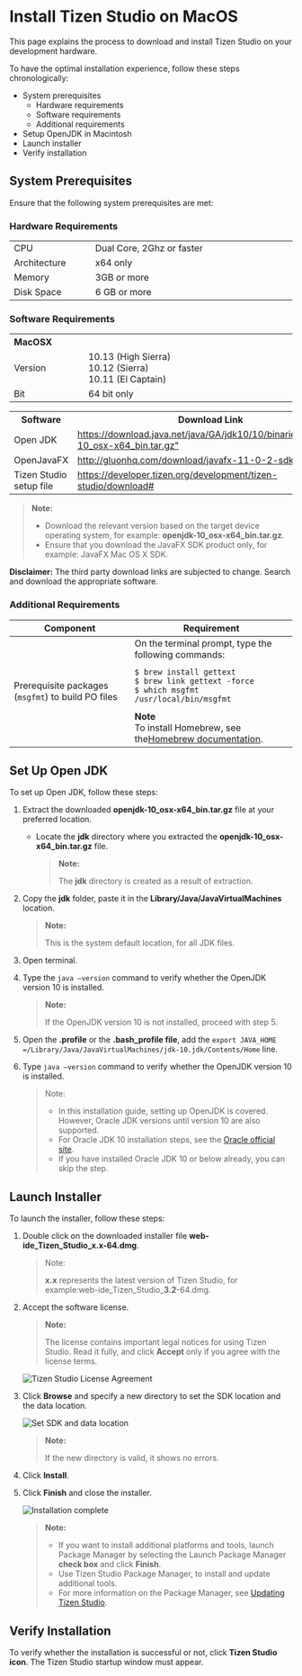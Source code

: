 
# Install Tizen Studio on MacOS

This page explains the process to download and install Tizen Studio on your development hardware. 

To have the optimal installation experience, follow these steps chronologically:

- System prerequisites
   - Hardware requirements
   - Software requirements
   - Additional requirements
- Setup OpenJDK in Macintosh
- Launch installer
- Verify installation

<style type="text/css">
a.clickable   { width: 100%; height: 100%; }
a.clickable:hover   { background-color:; color: #FFFFF; }
</style>

## System Prerequisites

Ensure that the following system prerequisites are met:

### Hardware Requirements
<table>
  <tr>
      <td width=150px>CPU</td>
    <td colspan="3" width=50px>Dual Core, 2Ghz or faster</td>
  </tr>
  <tr>
    <td>Architecture</td>
    <td width=520px>x64 only</td>
  </tr>
  <tr>
    <td>Memory</td>
    <td colspan="3">3GB or more </td>
  </tr>
  <tr>
    <td>Disk Space</td>
    <td colspan="3">6 GB or more </td>
  </tr>
</table> 

### Software Requirements
<table>
  <tr>
    <th colspan="2" align=left>MacOSX</th>
  </tr>
  <tr>
    <td width=150px>Version</td>
    <td width=520px>10.13 (High Sierra)<br>10.12 (Sierra)<br>10.11 (El Captain)</td>
  </tr>
  <tr>
    <td>Bit</td>
    <td>64 bit only</td>
  </tr>
</table>

<table>
  <tr>
    <th>Software</th>
    <th>Download Link </th>
  </tr>
  <tr>
    <td>Open JDK</td>
    <td width=520px><a href="https://download.java.net/java/GA/jdk10/10/binaries/openjdk-10_osx-x64_bin.tar.gz" class="clickable" target="_blank">https://download.java.net/java/GA/jdk10/10/binaries/openjdk-10_osx-x64_bin.tar.gz" </a></td>
  </tr>
  <tr>
    <td>OpenJavaFX</td>
    <td><a href="http://gluonhq.com/download/javafx-11-0-2-sdk-mac" class="clickable" target="_blank"> http://gluonhq.com/download/javafx-11-0-2-sdk-mac</a></td>
  </tr>
  <tr>
    <td>Tizen Studio setup file</td>
    <td><a href="https://developer.tizen.org/development/tizen-studio/download#" class="clickable" target="_blank">https://developer.tizen.org/development/tizen-studio/download# </a></td>
  </tr>
</table>


>**Note:**
>
> - Download the relevant version based on the target device operating system, for example: **openjdk-10_osx-x64_bin.tar.gz**. 
> - Ensure that you download the JavaFX <OS> SDK product only, for example: JavaFX Mac OS X SDK.
  
**Disclaimer:** The third party download links are subjected to change. Search and download the appropriate software.


### Additional Requirements

<table>
<thead>
<tr>
<th>Component</th>
<th>Requirement</th>
</tr>
</thead>
<tbody>
<tr>
<td>Prerequisite packages (<code>msgfmt</code>) to build PO files
</td>
<td>On the terminal prompt, type the following commands:
<pre><code>$ brew install gettext
$ brew link gettext -force
$ which msgfmt
/usr/local/bin/msgfmt
</code></pre>
<strong>Note</strong><br>
To install Homebrew, see the<a href="http://brew.sh/">Homebrew documentation</a>.
</td>
</tr>
</tbody>
</table>

## Set Up Open JDK

To set up Open JDK, follow these steps: 

1. Extract the downloaded **openjdk-10_osx-x64_bin.tar.gz** file at your preferred location.
   - Locate the **jdk** directory where you extracted the **openjdk-10_osx-x64_bin.tar.gz** file.
     
	   >**Note:**
     >
     > The **jdk** directory is created as a result of extraction. 
   
2. Copy the **jdk** folder, paste it in the **Library/Java/JavaVirtualMachines** location. 
    
   >**Note:**
   >
   >This is the system default location, for all JDK files.
3. Open terminal.
4. Type the `java –version` command to verify whether the OpenJDK version 10 is installed.
   >**Note:**
   > 
   >If the OpenJDK version 10 is not installed, proceed with step 5.
5. Open the **.profile** or the **.bash_profile file**, add the `export JAVA_HOME =/Library/Java/JavaVirtualMachines/jdk-10.jdk/Contents/Home` line. 
6. Type `java –version` command to verify whether the OpenJDK version 10 is installed.
   >Note:
   >
   >- In this installation guide, setting up OpenJDK is covered. However,  Oracle JDK versions until version 10 are also supported.
   >- For Oracle JDK 10 installation steps, see the [Oracle official site](https://docs.oracle.com/javase/10/install/installation-jdk-and-jre-macos.htm#JSJIG-GUID-F575EB4A-70D3-4AB4-A20E-DBE95171AB5F). 
   >- If you have installed Oracle JDK 10 or below already, you can skip the step. 

## Launch Installer
 
To launch the installer, follow these steps:

1. Double click on the downloaded installer file **web-ide_Tizen_Studio_x.x-64.dmg**.
   >Note: 
   >
   >**x.x** represents the latest version of Tizen Studio, for example:web-ide_Tizen_Studio_**3.2**-64.dmg.

2. Accept the software license.
   >**Note:**
   >
   >The license contains important legal notices for using Tizen Studio. Read it fully, and click **Accept** only if you agree with the license terms.

   ![Tizen Studio License Agreement](./media/install_sdk_license.png)
3. Click **Browse** and specify a new directory to set the SDK location and the data location. 
   
   ![Set SDK and data location](./media/install_sdk_directory.png)
   
   >**Note:** 
   > 
   >If the new directory is valid, it shows no errors.
4. Click **Install**.
5. Click **Finish** and close the installer.
   
   ![Installation complete](./media/migration_finish_instal.png)
   > **Note:**
   >
   > - If you want to install additional platforms and tools, launch  Package Manager by selecting the Launch Package Manager **check box** and click **Finish**.
   > - Use Tizen Studio Package Manager, to install and update additional tools. 
   > - For more information on the Package Manager, see [Updating Tizen Studio](./update-sdk.md).

## Verify Installation

To verify whether the installation is successful or not, click **Tizen Studio icon**. The Tizen Studio startup window must appear.

